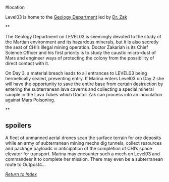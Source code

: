 #location 

Level03 is home to the [Geology Department](GeologyDept) led by [Dr. Zak](DrZak)

**

The Geology Department on LEVEL03 is seemingly devoted to the study of the Martian environment and its hazardous minerals, but it is also secretly the seat of CHI’s illegal mining operation. Doctor Zakariah is its Chief Science Officer and his first priority is to study the caustic micro-dust of Mars and engineer ways of protecting the colony from the possibility of direct contact with it. 

On Day 3, a material breach leads to all entrances to LEVEL03 being hermetically sealed, preventing entry. If Marina enters Level03 on Day 2 she will have the opportunity to save the entire base from certain destruction by entering the subterranean lava caverns and collecting a special mineral sample in the Lava Tubes which Doctor Zak can process into an inoculation against Mars Poisoning.

**

## spoilers
A fleet of unmanned aerial drones scan the surface terrain for ore deposits while an army of subterranean mining mechs dig tunnels, collect resources and package payloads in anticipation of the completion of CHI’s space elevator for transport. Marina may encounter such a mech on Level03 and commandeer it to complete her mission. There may even be a subterranean route to Outpost4…


*[Return to Index](index.md)*

